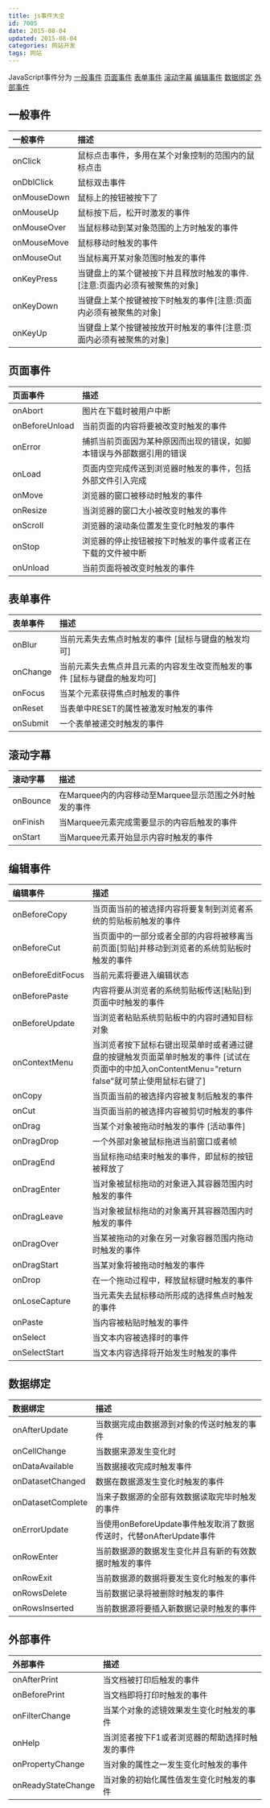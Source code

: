 ```yaml
---
title: js事件大全
id: 7005
date: 2015-08-04
updated: 2015-08-04
categories: 网站开发
tags: 网站
---
```


JavaScript事件分为 [一般事件](#一般事件) [页面事件](#页面事件) [表单事件](#表单事件) [滚动字幕](#滚动字幕) [编辑事件](#编辑事件) [数据绑定](#数据绑定) [外部事件](#外部事件)
<!--more-->
## 一般事件
一般事件	|描述
:-----------|:------
onClick	|鼠标点击事件，多用在某个对象控制的范围内的鼠标点击
onDblClick	|鼠标双击事件
onMouseDown	|鼠标上的按钮被按下了
onMouseUp	|鼠标按下后，松开时激发的事件
onMouseOver	|当鼠标移动到某对象范围的上方时触发的事件
onMouseMove	|鼠标移动时触发的事件
onMouseOut	|当鼠标离开某对象范围时触发的事件
onKeyPress	|当键盘上的某个键被按下并且释放时触发的事件.[注意:页面内必须有被聚焦的对象]
onKeyDown	|当键盘上某个按键被按下时触发的事件[注意:页面内必须有被聚焦的对象]
onKeyUp	|当键盘上某个按键被按放开时触发的事件[注意:页面内必须有被聚焦的对象]

## 页面事件
页面事件	|描述
:-----------|:------
onAbort	|图片在下载时被用户中断
onBeforeUnload	|当前页面的内容将要被改变时触发的事件
onError	|捕抓当前页面因为某种原因而出现的错误，如脚本错误与外部数据引用的错误
onLoad	|页面内空完成传送到浏览器时触发的事件，包括外部文件引入完成
onMove	|浏览器的窗口被移动时触发的事件
onResize	|当浏览器的窗口大小被改变时触发的事件
onScroll	|浏览器的滚动条位置发生变化时触发的事件
onStop	|浏览器的停止按钮被按下时触发的事件或者正在下载的文件被中断
onUnload	|当前页面将被改变时触发的事件

## 表单事件
表单事件	|描述
:-----------|:------
onBlur	|当前元素失去焦点时触发的事件 [鼠标与键盘的触发均可]
onChange	|当前元素失去焦点并且元素的内容发生改变而触发的事件 [鼠标与键盘的触发均可]
onFocus	|当某个元素获得焦点时触发的事件
onReset	|当表单中RESET的属性被激发时触发的事件
onSubmit	|一个表单被递交时触发的事件

## 滚动字幕
滚动字幕	|描述
:-----------|:------
onBounce	|在Marquee内的内容移动至Marquee显示范围之外时触发的事件
onFinish	|当Marquee元素完成需要显示的内容后触发的事件
onStart	|当Marquee元素开始显示内容时触发的事件

## 编辑事件
编辑事件	|描述
:-----------|:------
onBeforeCopy	|当页面当前的被选择内容将要复制到浏览者系统的剪贴板前触发的事件
onBeforeCut	|当页面中的一部分或者全部的内容将被移离当前页面[剪贴]并移动到浏览者的系统剪贴板时触发的事件
onBeforeEditFocus	|当前元素将要进入编辑状态
onBeforePaste	|内容将要从浏览者的系统剪贴板传送[粘贴]到页面中时触发的事件
onBeforeUpdate	|当浏览者粘贴系统剪贴板中的内容时通知目标对象
onContextMenu	|当浏览者按下鼠标右键出现菜单时或者通过键盘的按键触发页面菜单时触发的事件 [试试在页面中的中加入onContentMenu="return false"就可禁止使用鼠标右键了]
onCopy	|当页面当前的被选择内容被复制后触发的事件
onCut	|当页面当前的被选择内容被剪切时触发的事件
onDrag	|当某个对象被拖动时触发的事件 [活动事件]
onDragDrop	|一个外部对象被鼠标拖进当前窗口或者帧
onDragEnd	|当鼠标拖动结束时触发的事件，即鼠标的按钮被释放了
onDragEnter	|当对象被鼠标拖动的对象进入其容器范围内时触发的事件
onDragLeave	|当对象被鼠标拖动的对象离开其容器范围内时触发的事件
onDragOver	|当某被拖动的对象在另一对象容器范围内拖动时触发的事件
onDragStart	|当某对象将被拖动时触发的事件
onDrop	|在一个拖动过程中，释放鼠标键时触发的事件
onLoseCapture	|当元素失去鼠标移动所形成的选择焦点时触发的事件
onPaste	|当内容被粘贴时触发的事件
onSelect	|当文本内容被选择时的事件
onSelectStart	|当文本内容选择将开始发生时触发的事件

## 数据绑定
数据绑定 	|描述
:-----------|:------
onAfterUpdate	|当数据完成由数据源到对象的传送时触发的事件
onCellChange	|当数据来源发生变化时
onDataAvailable	|当数据接收完成时触发事件
onDatasetChanged	|数据在数据源发生变化时触发的事件
onDatasetComplete	|当来子数据源的全部有效数据读取完毕时触发的事件
onErrorUpdate	|当使用onBeforeUpdate事件触发取消了数据传送时，代替onAfterUpdate事件
onRowEnter	|当前数据源的数据发生变化并且有新的有效数据时触发的事件
onRowExit	|当前数据源的数据将要发生变化时触发的事件
onRowsDelete	|当前数据记录将被删除时触发的事件
onRowsInserted	|当前数据源将要插入新数据记录时触发的事件

## 外部事件
外部事件	|描述
:-----------|:------
onAfterPrint	|当文档被打印后触发的事件
onBeforePrint	|当文档即将打印时触发的事件
onFilterChange	|当某个对象的滤镜效果发生变化时触发的事件
onHelp	|当浏览者按下F1或者浏览器的帮助选择时触发的事件
onPropertyChange	|当对象的属性之一发生变化时触发的事件
onReadyStateChange	|当对象的初始化属性值发生变化时触发的事件
